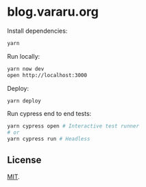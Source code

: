 # blog.vararu.org

Install dependencies:

```bash
yarn
```

Run locally:

```bash
yarn now dev
open http://localhost:3000
```

Deploy:

```bash
yarn deploy
```

Run cypress end to end tests:

```bash
yarn cypress open # Interactive test runner
# or
yarn cypress run # Headless
```

## License

[MIT](LICENSE.txt).
